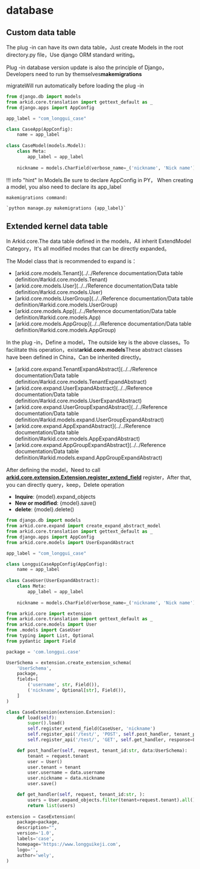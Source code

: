 # database

## Custom data table

The plug -in can have its own data table，Just create Models in the root directory.py file，Use django ORM standard writing。

Plug -in database version update is also the principle of Django，Developers need to run by themselves**makemigrations**

migrateWill run automatically before loading the plug -in

```py title='models.py'
from django.db import models
from arkid.core.translation import gettext_default as _
from django.apps import AppConfig

app_label = "com_longgui_case"

class CaseApp(AppConfig):
    name = app_label
    
class CaseModel(models.Model):
    class Meta:
        app_label = app_label
    
    nickname = models.CharField(verbose_name=_('nickname', 'Nick name'), max_length=128)
```
!!! info "hint"
    In Models.Be sure to declare AppConfig in PY， When creating a model, you also need to declare its app_label

    makemigrations command: 
    
    `python manage.py makemigrations {app_label}`


## Extended kernel data table

In Arkid.core.The data table defined in the models，All inherit ExtendModel Category，It's all modified modes that can be directly expanded。

The Model class that is recommended to expand is：

* [arkid.core.models.Tenant](../../Reference documentation/Data table definition/#arkid.core.models.Tenant)
* [arkid.core.models.User](../../Reference documentation/Data table definition/#arkid.core.models.User)
* [arkid.core.models.UserGroup](../../Reference documentation/Data table definition/#arkid.core.models.UserGroup)
* [arkid.core.models.App](../../Reference documentation/Data table definition/#arkid.core.models.App)
* [arkid.core.models.AppGroup](../../Reference documentation/Data table definition/#arkid.core.models.AppGroup)

In the plug -in，Define a model，The outside key is the above classes。To facilitate this operation，exist**arkid.core.models**These abstract classes have been defined in China，Can be inherited directly。

* [arkid.core.expand.TenantExpandAbstract](../../Reference documentation/Data table definition/#arkid.core.models.TenantExpandAbstract)
* [arkid.core.expand.UserExpandAbstract](../../Reference documentation/Data table definition/#arkid.core.models.UserExpandAbstract)
* [arkid.core.expand.UserGroupExpandAbstract](../../Reference documentation/Data table definition/#arkid.models.expand.UserGroupExpandAbstract)
* [arkid.core.expand.AppExpandAbstract](../../Reference documentation/Data table definition/#arkid.core.models.AppExpandAbstract)
* [arkid.core.expand.AppGroupExpandAbstract](../../Reference documentation/Data table definition/#arkid.models.expand.AppGroupExpandAbstract)

After defining the model，Need to call **[arkid.core.extension.Extension.register_extend_field]()** register，After that, you can directly query，keep，Delete operation

* **Inquire**: {model}.expand_objects
* **New or modified**: {model}.save()
* **delete**: {model}.delete()

```py title='models.py'
from django.db import models
from arkid.core.expand import create_expand_abstract_model
from arkid.core.translation import gettext_default as _
from django.apps import AppConfig
from arkid.core.models import UserExpandAbstract

app_label = "com_longgui_case"

class LongguiCaseAppConfig(AppConfig):
    name = app_label
    
class CaseUser(UserExpandAbstract):
    class Meta:
        app_label = app_label
    
    nickname = models.CharField(verbose_name=_('nickname', 'Nick name'), max_length=128)
```

```py title='__init__.py'
from arkid.core import extension 
from arkid.core.translation import gettext_default as _
from arkid.core.models import User
from .models import CaseUser
from typing import List, Optional
from pydantic import Field

package = 'com.longgui.case'

UserSchema = extension.create_extension_schema(
    'UserSchema',
    package,
    fields=[
        ('username', str, Field()),
        ('nickname', Optional[str], Field()),
    ]
)

class CaseExtension(extension.Extension):
    def load(self):
        super().load()
        self.register_extend_field(CaseUser, 'nickname')
        self.register_api('/test/', 'POST', self.post_handler, tenant_path=True)
        self.register_api('/test/', 'GET', self.get_handler, response=List[UserSchema], tenant_path=True)

    def post_handler(self, request, tenant_id:str, data:UserSchema):
        tenant = request.tenant
        user = User()
        user.tenant = tenant
        user.username = data.username
        user.nickname = data.nickname
        user.save()

    def get_handler(self, request, tenant_id:str, ):
        users = User.expand_objects.filter(tenant=request.tenant).all()
        return list(users)
    
extension = CaseExtension(
    package=package,
    description="",
    version='1.0',
    labels='case',
    homepage='https://www.longguikeji.com',
    logo='',
    author='wely',
)
```
